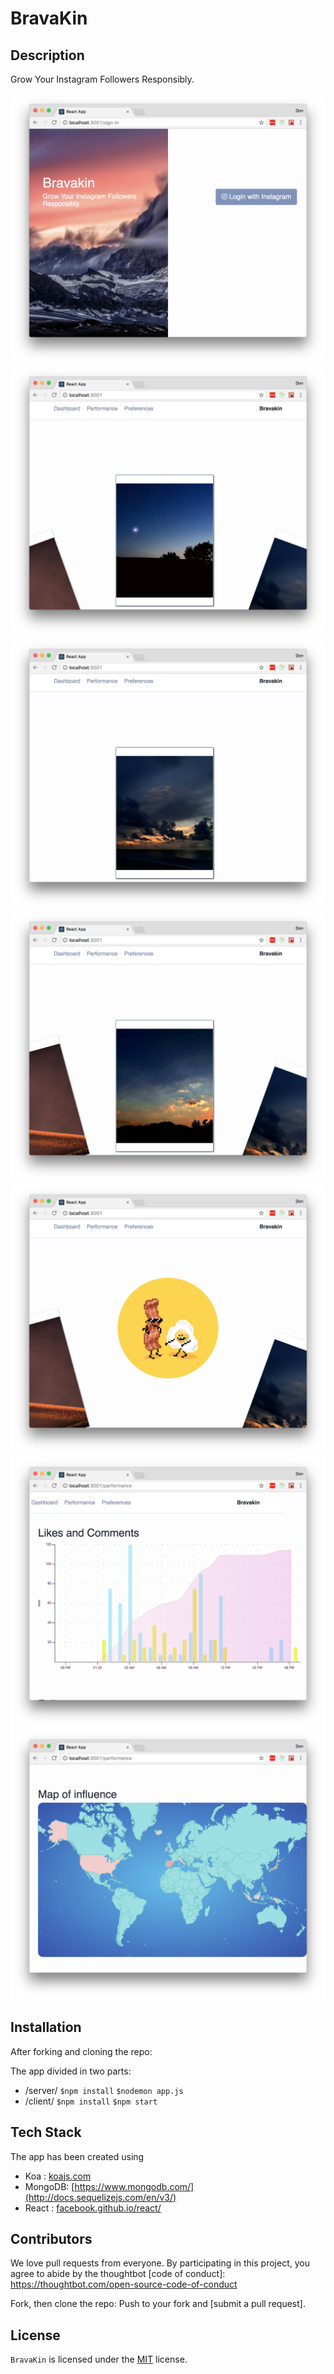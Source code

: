 # BravaKin

## Description
Grow Your Instagram Followers Responsibly.

![](Screenshots/2.png)
![](Screenshots/1.png)
![](Screenshots/3.png)
![](Screenshots/4.png)
![](Screenshots/5.png)
![](Screenshots/7.png)
![](Screenshots/8.png)

## Installation

After forking and cloning the repo:

The app divided in two parts:
* /server/
  `$npm install`
  `$nodemon app.js`
* /client/
  `$npm install`
  `$npm start`


## Tech Stack

The app has been created using
- Koa : [koajs.com](http://koajs.com)
- MongoDB: [https://www.mongodb.com/](http://docs.sequelizejs.com/en/v3/)
- React : [facebook.github.io/react/](https://facebook.github.io/react/)


## Contributors

We love pull requests from everyone. By participating in this project, you agree to abide by the thoughtbot
[code of conduct]: https://thoughtbot.com/open-source-code-of-conduct

Fork, then clone the repo:
Push to your fork and  [submit a pull request].


## License

`BravaKin` is licensed under the [MIT](http://www.opensource.org/licenses/mit-license.php)  license.
